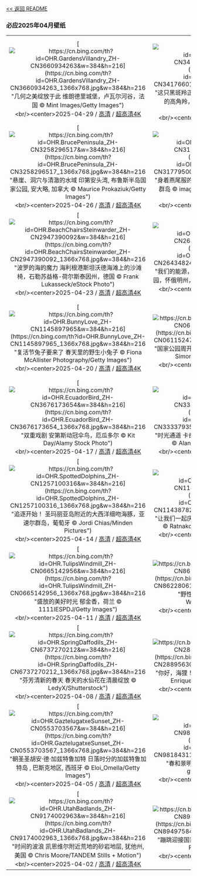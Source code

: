 [<< 返回 README](../../README.md)
### 必应2025年04月壁纸
||||
|:---:|:---:|:---:|
|[![https://cn.bing.com/th?id=OHR.GardensVillandry_ZH-CN3660934263&w=384&h=216](https://cn.bing.com/th?id=OHR.GardensVillandry_ZH-CN3660934263_1366x768.jpg&w=384&h=216 "几何之美绽放于此&#10;维朗德里城堡，卢瓦尔河谷，法国&#10;© Mint Images/Getty Images")](https://cn.bing.com/search?q=%e6%b3%95%e5%9b%bd%e7%bb%b4%e6%9c%97%e5%be%b7%e9%87%8c%e5%9f%8e%e5%a0%a1&form=hpcapt&mkt=zh-cn&filters=HpDate:"20250428_1600")<br/><center>2025-04-29 / [高清](https://cn.bing.com/th?id=OHR.GardensVillandry_ZH-CN3660934263_1920x1200.jpg&w=1920&h=1200) / [超高清4K](https://cn.bing.com/th?id=OHR.GardensVillandry_ZH-CN3660934263_UHD.jpg&w=3840&h=2160)<center/>|[![https://cn.bing.com/th?id=OHR.OrangeImpala_ZH-CN3417660107&w=384&h=216](https://cn.bing.com/th?id=OHR.OrangeImpala_ZH-CN3417660107_1366x768.jpg&w=384&h=216 "这只黑斑羚正在何处漫游？&#10;莫雷米野生动物保护区的高角羚，博茨瓦纳&#10;© Paul Souders/Getty Images")](https://cn.bing.com/search?q=%e9%ab%98%e8%a7%92%e7%be%9a&form=hpcapt&mkt=zh-cn&filters=HpDate:"20250427_1600")<br/><center>2025-04-28 / [高清](https://cn.bing.com/th?id=OHR.OrangeImpala_ZH-CN3417660107_1920x1200.jpg&w=1920&h=1200) / [超高清4K](https://cn.bing.com/th?id=OHR.OrangeImpala_ZH-CN3417660107_UHD.jpg&w=3840&h=2160)<center/>|[![https://cn.bing.com/th?id=OHR.RedwoodGrove_ZH-CN3339576686&w=384&h=216](https://cn.bing.com/th?id=OHR.RedwoodGrove_ZH-CN3339576686_1366x768.jpg&w=384&h=216 "就在这里驻足吧&#10;红木国家公园和州立公园, 加利福尼亚州, 美国&#10;© Bob Pool/Getty Images")](https://cn.bing.com/search?q=%e7%ba%a2%e6%9c%a8%e5%9b%bd%e5%ae%b6%e5%85%ac%e5%9b%ad%e5%92%8c%e5%b7%9e%e7%ab%8b%e5%85%ac%e5%9b%ad&form=hpcapt&mkt=zh-cn&filters=HpDate:"20250426_1600")<br/><center>2025-04-27 / [高清](https://cn.bing.com/th?id=OHR.RedwoodGrove_ZH-CN3339576686_1920x1200.jpg&w=1920&h=1200) / [超高清4K](https://cn.bing.com/th?id=OHR.RedwoodGrove_ZH-CN3339576686_UHD.jpg&w=3840&h=2160)<center/>|
|[![https://cn.bing.com/th?id=OHR.BrucePeninsula_ZH-CN3258296517&w=384&h=216](https://cn.bing.com/th?id=OHR.BrucePeninsula_ZH-CN3258296517_1366x768.jpg&w=384&h=216 "悬崖、洞穴与清澈的水域&#10;印第安头湾, 布鲁斯半岛国家公园, 安大略, 加拿大&#10;© Maurice Prokaziuk/Getty Images")](https://cn.bing.com/search?q=%e5%b8%83%e9%b2%81%e6%96%af%e5%8d%8a%e5%b2%9b%e5%9b%bd%e5%ae%b6%e5%85%ac%e5%9b%ad&form=hpcapt&mkt=zh-cn&filters=HpDate:"20250425_1600")<br/><center>2025-04-26 / [高清](https://cn.bing.com/th?id=OHR.BrucePeninsula_ZH-CN3258296517_1920x1200.jpg&w=1920&h=1200) / [超高清4K](https://cn.bing.com/th?id=OHR.BrucePeninsula_ZH-CN3258296517_UHD.jpg&w=3840&h=2160)<center/>|[![https://cn.bing.com/th?id=OHR.MagellanicPenguin_ZH-CN3177950090&w=384&h=216](https://cn.bing.com/th?id=OHR.MagellanicPenguin_ZH-CN3177950090_1366x768.jpg&w=384&h=216 "身着燕尾服的水手们&#10;麦哲伦企鹅, 志愿者角, 福克兰群岛&#10;© imageBROKER/Matthias Graben/Getty Images")](https://cn.bing.com/search?q=%e4%bc%81%e9%b9%85&form=hpcapt&mkt=zh-cn&filters=HpDate:"20250424_1600")<br/><center>2025-04-25 / [高清](https://cn.bing.com/th?id=OHR.MagellanicPenguin_ZH-CN3177950090_1920x1200.jpg&w=1920&h=1200) / [超高清4K](https://cn.bing.com/th?id=OHR.MagellanicPenguin_ZH-CN3177950090_UHD.jpg&w=3840&h=2160)<center/>|[![https://cn.bing.com/th?id=OHR.KenaiSpires_ZH-CN3045699778&w=384&h=216](https://cn.bing.com/th?id=OHR.KenaiSpires_ZH-CN3045699778_1366x768.jpg&w=384&h=216 "崎岖山峰与野性水域&#10;阿拉斯加基奈峡湾国家公园尖顶湾, 阿拉斯加州苏厄德, 美国&#10;© Wander Photography/Getty Images")](https://cn.bing.com/search?q=%e9%98%bf%e6%8b%89%e6%96%af%e5%8a%a0%e5%9f%ba%e5%a5%88%e5%b3%a1%e6%b9%be%e5%9b%bd%e5%ae%b6%e5%85%ac%e5%9b%ad&form=hpcapt&mkt=zh-cn&filters=HpDate:"20250423_1600")<br/><center>2025-04-24 / [高清](https://cn.bing.com/th?id=OHR.KenaiSpires_ZH-CN3045699778_1920x1200.jpg&w=1920&h=1200) / [超高清4K](https://cn.bing.com/th?id=OHR.KenaiSpires_ZH-CN3045699778_UHD.jpg&w=3840&h=2160)<center/>|
|[![https://cn.bing.com/th?id=OHR.BeachChairsSteinwarder_ZH-CN2947390092&w=384&h=216](https://cn.bing.com/th?id=OHR.BeachChairsSteinwarder_ZH-CN2947390092_1366x768.jpg&w=384&h=216 "波罗的海的魔力&#10;海利根港斯坦沃德海滩上的沙滩椅，石勒苏益格-荷尔斯泰因州，德国&#10;© Frank Lukasseck/eStock Photo")](https://cn.bing.com/search?q=%e6%b5%b7%e5%88%a9%e6%a0%b9%e6%b8%af%e6%96%af&form=hpcapt&mkt=zh-cn&filters=HpDate:"20250422_1600")<br/><center>2025-04-23 / [高清](https://cn.bing.com/th?id=OHR.BeachChairsSteinwarder_ZH-CN2947390092_1920x1200.jpg&w=1920&h=1200) / [超高清4K](https://cn.bing.com/th?id=OHR.BeachChairsSteinwarder_ZH-CN2947390092_UHD.jpg&w=3840&h=2160)<center/>|[![https://cn.bing.com/th?id=OHR.YellowstoneSpring_ZH-CN2643482467&w=384&h=216](https://cn.bing.com/th?id=OHR.YellowstoneSpring_ZH-CN2643482467_1366x768.jpg&w=384&h=216 "我们的能源，我们的星球&#10;大棱镜彩泉，黄石国家公园，怀俄明州，美国&#10;© Ajith Kumar/Getty Images")](https://cn.bing.com/search?q=%e4%b8%96%e7%95%8c%e5%9c%b0%e7%90%83%e6%97%a5&form=hpcapt&mkt=zh-cn&filters=HpDate:"20250421_1600")<br/><center>2025-04-22 / [高清](https://cn.bing.com/th?id=OHR.YellowstoneSpring_ZH-CN2643482467_1920x1200.jpg&w=1920&h=1200) / [超高清4K](https://cn.bing.com/th?id=OHR.YellowstoneSpring_ZH-CN2643482467_UHD.jpg&w=3840&h=2160)<center/>|[![https://cn.bing.com/th?id=OHR.JoshuaStars_ZH-CN1375098210&w=384&h=216](https://cn.bing.com/th?id=OHR.JoshuaStars_ZH-CN1375098210_1366x768.jpg&w=384&h=216 "银河的魔力之下&#10;银河下的约书亚树，加利福尼亚州，美国&#10;© Chao Zhang/Getty Images")](https://cn.bing.com/search?q=%e7%ba%a6%e4%b9%a6%e4%ba%9a%e6%a0%91&form=hpcapt&mkt=zh-cn&filters=HpDate:"20250420_1600")<br/><center>2025-04-21 / [高清](https://cn.bing.com/th?id=OHR.JoshuaStars_ZH-CN1375098210_1920x1200.jpg&w=1920&h=1200) / [超高清4K](https://cn.bing.com/th?id=OHR.JoshuaStars_ZH-CN1375098210_UHD.jpg&w=3840&h=2160)<center/>|
|[![https://cn.bing.com/th?id=OHR.BunnyLove_ZH-CN1145897965&w=384&h=216](https://cn.bing.com/th?id=OHR.BunnyLove_ZH-CN1145897965_1366x768.jpg&w=384&h=216 "复活节兔子要来了&#10;春天里的野生小兔子&#10;© Fiona McAllister Photography/Getty Images")](https://cn.bing.com/search?q=%e5%a4%8d%e6%b4%bb%e8%8a%82%e5%85%94%e5%ad%90&form=hpcapt&mkt=zh-cn&filters=HpDate:"20250419_1600")<br/><center>2025-04-20 / [高清](https://cn.bing.com/th?id=OHR.BunnyLove_ZH-CN1145897965_1920x1200.jpg&w=1920&h=1200) / [超高清4K](https://cn.bing.com/th?id=OHR.BunnyLove_ZH-CN1145897965_UHD.jpg&w=3840&h=2160)<center/>|[![https://cn.bing.com/th?id=OHR.ZionValley_ZH-CN0611524754&w=384&h=216](https://cn.bing.com/th?id=OHR.ZionValley_ZH-CN0611524754_1366x768.jpg&w=384&h=216 "国家公园周开始了&#10;锡安国家公园，犹他州，美国&#10;© Simon Dannhauer/Getty Images")](https://cn.bing.com/search?q=%e9%94%a1%e5%ae%89%e5%9b%bd%e5%ae%b6%e5%85%ac%e5%9b%ad&form=hpcapt&mkt=zh-cn&filters=HpDate:"20250418_1600")<br/><center>2025-04-19 / [高清](https://cn.bing.com/th?id=OHR.ZionValley_ZH-CN0611524754_1920x1200.jpg&w=1920&h=1200) / [超高清4K](https://cn.bing.com/th?id=OHR.ZionValley_ZH-CN0611524754_UHD.jpg&w=3840&h=2160)<center/>|[![https://cn.bing.com/th?id=OHR.GoremeTurkey_ZH-CN0255739302&w=384&h=216](https://cn.bing.com/th?id=OHR.GoremeTurkey_ZH-CN0255739302_1366x768.jpg&w=384&h=216 "纪念历史&#10;卡帕多西亚格雷梅国家公园上空的热气球，土耳其&#10;© Anton Petrus/Getty Images")](https://cn.bing.com/search?q=%e5%9b%bd%e9%99%85%e5%8f%a4%e8%bf%b9%e9%81%97%e5%9d%80%e6%97%a5&form=hpcapt&mkt=zh-cn&filters=HpDate:"20250417_1600")<br/><center>2025-04-18 / [高清](https://cn.bing.com/th?id=OHR.GoremeTurkey_ZH-CN0255739302_1920x1200.jpg&w=1920&h=1200) / [超高清4K](https://cn.bing.com/th?id=OHR.GoremeTurkey_ZH-CN0255739302_UHD.jpg&w=3840&h=2160)<center/>|
|[![https://cn.bing.com/th?id=OHR.EcuadorBird_ZH-CN3676173654&w=384&h=216](https://cn.bing.com/th?id=OHR.EcuadorBird_ZH-CN3676173654_1366x768.jpg&w=384&h=216 "双重戏剧&#10;安第斯动冠伞鸟，厄瓜多尔&#10;© Kit Day/Alamy Stock Photo")](https://cn.bing.com/search?q=%e5%ae%89%e7%ac%ac%e6%96%af%e5%8a%a8%e5%86%a0%e4%bc%9e%e9%b8%9f&form=hpcapt&mkt=zh-cn&filters=HpDate:"20250416_1600")<br/><center>2025-04-17 / [高清](https://cn.bing.com/th?id=OHR.EcuadorBird_ZH-CN3676173654_1920x1200.jpg&w=1920&h=1200) / [超高清4K](https://cn.bing.com/th?id=OHR.EcuadorBird_ZH-CN3676173654_UHD.jpg&w=3840&h=2160)<center/>|[![https://cn.bing.com/th?id=OHR.KachinaBridge_ZH-CN3333793502&w=384&h=216](https://cn.bing.com/th?id=OHR.KachinaBridge_ZH-CN3333793502_1366x768.jpg&w=384&h=216 "时光通道&#10;卡奇纳桥，天然桥国家区，犹他州，美国&#10;© Alan Majchrowicz/Getty Images")](https://cn.bing.com/search?q=%e5%a4%a9%e7%84%b6%e6%a1%a5%e5%9b%bd%e5%ae%b6%e5%8c%ba&form=hpcapt&mkt=zh-cn&filters=HpDate:"20250415_1600")<br/><center>2025-04-16 / [高清](https://cn.bing.com/th?id=OHR.KachinaBridge_ZH-CN3333793502_1920x1200.jpg&w=1920&h=1200) / [超高清4K](https://cn.bing.com/th?id=OHR.KachinaBridge_ZH-CN3333793502_UHD.jpg&w=3840&h=2160)<center/>|[![https://cn.bing.com/th?id=OHR.CerezoEnFlor_ZH-CN2951543796&w=384&h=216](https://cn.bing.com/th?id=OHR.CerezoEnFlor_ZH-CN2951543796_1366x768.jpg&w=384&h=216 "梦幻城堡！&#10;卡拉奥拉城堡，格拉纳达，西班牙&#10;© Ugo Mellone/eStock Photo")](https://cn.bing.com/search?q=%e6%a0%bc%e6%8b%89%e7%ba%b3%e8%be%be&form=hpcapt&mkt=zh-cn&filters=HpDate:"20250414_1600")<br/><center>2025-04-15 / [高清](https://cn.bing.com/th?id=OHR.CerezoEnFlor_ZH-CN2951543796_1920x1200.jpg&w=1920&h=1200) / [超高清4K](https://cn.bing.com/th?id=OHR.CerezoEnFlor_ZH-CN2951543796_UHD.jpg&w=3840&h=2160)<center/>|
|[![https://cn.bing.com/th?id=OHR.SpottedDolphins_ZH-CN1257100316&w=384&h=216](https://cn.bing.com/th?id=OHR.SpottedDolphins_ZH-CN1257100316_1366x768.jpg&w=384&h=216 "追逐开始！&#10;圣玛丽亚岛附近的大西洋细吻海豚，亚速尔群岛，葡萄牙&#10;© Jordi Chias/Minden Pictures")](https://cn.bing.com/search?q=%e5%a4%a7%e8%a5%bf%e6%b4%8b%e7%bb%86%e5%90%bb%e6%b5%b7%e8%b1%9a&form=hpcapt&mkt=zh-cn&filters=HpDate:"20250413_1600")<br/><center>2025-04-14 / [高清](https://cn.bing.com/th?id=OHR.SpottedDolphins_ZH-CN1257100316_1920x1200.jpg&w=1920&h=1200) / [超高清4K](https://cn.bing.com/th?id=OHR.SpottedDolphins_ZH-CN1257100316_UHD.jpg&w=3840&h=2160)<center/>|[![https://cn.bing.com/th?id=OHR.ThailandPagodas_ZH-CN1143878296&w=384&h=216](https://cn.bing.com/th?id=OHR.ThailandPagodas_ZH-CN1143878296_1366x768.jpg&w=384&h=216 "让我们一起庆祝宋干节！&#10;班克鲁特的唐赛寺，泰国&#10;© Ratnakorn Piyasirisorost/Getty Images")](https://cn.bing.com/search?q=%e6%b3%bc%e6%b0%b4%e8%8a%82&form=hpcapt&mkt=zh-cn&filters=HpDate:"20250412_1600")<br/><center>2025-04-13 / [高清](https://cn.bing.com/th?id=OHR.ThailandPagodas_ZH-CN1143878296_1920x1200.jpg&w=1920&h=1200) / [超高清4K](https://cn.bing.com/th?id=OHR.ThailandPagodas_ZH-CN1143878296_UHD.jpg&w=3840&h=2160)<center/>|[![https://cn.bing.com/th?id=OHR.SpaceFlight_ZH-CN0927394503&w=384&h=216](https://cn.bing.com/th?id=OHR.SpaceFlight_ZH-CN0927394503_1366x768.jpg&w=384&h=216 "改变世界的108分钟&#10;从国际空间站穹顶俯瞰南太平洋&#10;© NASA")](https://cn.bing.com/search?q=%e5%9b%bd%e9%99%85%e8%bd%bd%e4%ba%ba%e8%88%aa%e5%a4%a9%e6%97%a5&form=hpcapt&mkt=zh-cn&filters=HpDate:"20250411_1600")<br/><center>2025-04-12 / [高清](https://cn.bing.com/th?id=OHR.SpaceFlight_ZH-CN0927394503_1920x1200.jpg&w=1920&h=1200) / [超高清4K](https://cn.bing.com/th?id=OHR.SpaceFlight_ZH-CN0927394503_UHD.jpg&w=3840&h=2160)<center/>|
|[![https://cn.bing.com/th?id=OHR.TulipsWindmill_ZH-CN0665142956&w=384&h=216](https://cn.bing.com/th?id=OHR.TulipsWindmill_ZH-CN0665142956_1366x768.jpg&w=384&h=216 "盛放的美好时光&#10;郁金香，荷兰&#10;© 1111IESPDJ/Getty Images")](https://cn.bing.com/search?q=%e9%83%81%e9%87%91%e9%a6%99&form=hpcapt&mkt=zh-cn&filters=HpDate:"20250410_1600")<br/><center>2025-04-11 / [高清](https://cn.bing.com/th?id=OHR.TulipsWindmill_ZH-CN0665142956_1920x1200.jpg&w=1920&h=1200) / [超高清4K](https://cn.bing.com/th?id=OHR.TulipsWindmill_ZH-CN0665142956_UHD.jpg&w=3840&h=2160)<center/>|[![https://cn.bing.com/th?id=OHR.LittleFoxes_ZH-CN8622806156&w=384&h=216](https://cn.bing.com/th?id=OHR.LittleFoxes_ZH-CN8622806156_1366x768.jpg&w=384&h=216 "野性本能&#10;靠近巢穴的红狐幼崽&#10;© WildMedia/Shutterstock")](https://cn.bing.com/search?q=%e7%ba%a2%e7%8b%90%e5%b9%bc%e5%b4%bd&form=hpcapt&mkt=zh-cn&filters=HpDate:"20250409_1600")<br/><center>2025-04-10 / [高清](https://cn.bing.com/th?id=OHR.LittleFoxes_ZH-CN8622806156_1920x1200.jpg&w=1920&h=1200) / [超高清4K](https://cn.bing.com/th?id=OHR.LittleFoxes_ZH-CN8622806156_UHD.jpg&w=3840&h=2160)<center/>|[![https://cn.bing.com/th?id=OHR.BlueNaxos_ZH-CN7863097040&w=384&h=216](https://cn.bing.com/th?id=OHR.BlueNaxos_ZH-CN7863097040_1366x768.jpg&w=384&h=216 "在繁星闪耀之前&#10;纳克索斯岛的蓝色时刻，基克拉泽斯群岛，希腊&#10;© Sizun Eye/Getty Images")](https://cn.bing.com/search?q=%e5%b8%8c%e8%85%8a%e7%ba%b3%e5%85%8b%e7%b4%a2%e6%96%af%e5%b2%9b&form=hpcapt&mkt=zh-cn&filters=HpDate:"20250408_1600")<br/><center>2025-04-09 / [高清](https://cn.bing.com/th?id=OHR.BlueNaxos_ZH-CN7863097040_1920x1200.jpg&w=1920&h=1200) / [超高清4K](https://cn.bing.com/th?id=OHR.BlueNaxos_ZH-CN7863097040_UHD.jpg&w=3840&h=2160)<center/>|
|[![https://cn.bing.com/th?id=OHR.SpringDaffodils_ZH-CN6737270212&w=384&h=216](https://cn.bing.com/th?id=OHR.SpringDaffodils_ZH-CN6737270212_1366x768.jpg&w=384&h=216 "芬芳清新的春天&#10;春天的水仙花在清晨绽放&#10;© LedyX/Shutterstock")](https://cn.bing.com/search?q=%e6%b0%b4%e4%bb%99%e8%8a%b1&form=hpcapt&mkt=zh-cn&filters=HpDate:"20250407_1600")<br/><center>2025-04-08 / [高清](https://cn.bing.com/th?id=OHR.SpringDaffodils_ZH-CN6737270212_1920x1200.jpg&w=1920&h=1200) / [超高清4K](https://cn.bing.com/th?id=OHR.SpringDaffodils_ZH-CN6737270212_UHD.jpg&w=3840&h=2160)<center/>|[![https://cn.bing.com/th?id=OHR.BeaverDay_ZH-CN2889563041&w=384&h=216](https://cn.bing.com/th?id=OHR.BeaverDay_ZH-CN2889563041_1366x768.jpg&w=384&h=216 "你好，海狸！&#10;美洲海狸, Moran, 怀俄明州, 美国&#10;© Enrique Aguirre Aves/Getty Images")](https://cn.bing.com/search?q=%e5%9b%bd%e9%99%85%e6%b5%b7%e7%8b%b8%e6%97%a5&form=hpcapt&mkt=zh-cn&filters=HpDate:"20250406_1600")<br/><center>2025-04-07 / [高清](https://cn.bing.com/th?id=OHR.BeaverDay_ZH-CN2889563041_1920x1200.jpg&w=1920&h=1200) / [超高清4K](https://cn.bing.com/th?id=OHR.BeaverDay_ZH-CN2889563041_UHD.jpg&w=3840&h=2160)<center/>|[![https://cn.bing.com/th?id=OHR.ShardLondon2025_ZH-CN0722863055&w=384&h=216](https://cn.bing.com/th?id=OHR.ShardLondon2025_ZH-CN0722863055_1366x768.jpg&w=384&h=216 "伦敦最尖锐的地标&#10;碎片大厦，伦敦&#10;© Dennis Fischer Photography/Moment/Getty Images")](https://cn.bing.com/search?q=%e7%a2%8e%e7%89%87%e5%a4%a7%e5%8e%a6&form=hpcapt&mkt=zh-cn&filters=HpDate:"20250405_1600")<br/><center>2025-04-06 / [高清](https://cn.bing.com/th?id=OHR.ShardLondon2025_ZH-CN0722863055_1920x1200.jpg&w=1920&h=1200) / [超高清4K](https://cn.bing.com/th?id=OHR.ShardLondon2025_ZH-CN0722863055_UHD.jpg&w=3840&h=2160)<center/>|
|[![https://cn.bing.com/th?id=OHR.GaztelugatxeSunset_ZH-CN0553703567&w=384&h=216](https://cn.bing.com/th?id=OHR.GaztelugatxeSunset_ZH-CN0553703567_1366x768.jpg&w=384&h=216 "朝圣圣胡安·德·加兹特鲁加特&#10;日落时分的加兹特鲁加特岛 , 巴斯克地区, 西班牙&#10;© Eloi_Omella/Getty Images")](https://cn.bing.com/search?q=%e5%8a%a0%e5%85%b9%e7%89%b9%e9%b2%81%e5%8a%a0%e7%89%b9&form=hpcapt&mkt=zh-cn&filters=HpDate:"20250404_1600")<br/><center>2025-04-05 / [高清](https://cn.bing.com/th?id=OHR.GaztelugatxeSunset_ZH-CN0553703567_1920x1200.jpg&w=1920&h=1200) / [超高清4K](https://cn.bing.com/th?id=OHR.GaztelugatxeSunset_ZH-CN0553703567_UHD.jpg&w=3840&h=2160)<center/>|[![https://cn.bing.com/th?id=OHR.QingMingY25_ZH-CN9818431198&w=384&h=216](https://cn.bing.com/th?id=OHR.QingMingY25_ZH-CN9818431198_1366x768.jpg&w=384&h=216 "春和景明&#10;苏州古镇风景，江苏省，中国&#10;© gyn9038/Getty Images")](https://cn.bing.com/search?q=%e6%b8%85%e6%98%8e%e8%8a%82&form=hpcapt&mkt=zh-cn&filters=HpDate:"20250403_1600")<br/><center>2025-04-04 / [高清](https://cn.bing.com/th?id=OHR.QingMingY25_ZH-CN9818431198_1920x1200.jpg&w=1920&h=1200) / [超高清4K](https://cn.bing.com/th?id=OHR.QingMingY25_ZH-CN9818431198_UHD.jpg&w=3840&h=2160)<center/>|[![https://cn.bing.com/th?id=OHR.SaguaroRainbow_ZH-CN0139056375&w=384&h=216](https://cn.bing.com/th?id=OHR.SaguaroRainbow_ZH-CN0139056375_1366x768.jpg&w=384&h=216 "天空无极限&#10;沃森峰上空的彩虹, 巨人柱国家公园, 亚利桑那州, 美国&#10;© Frank Staub/Getty Images")](https://cn.bing.com/search?q=%e5%bd%a9%e8%99%b9&form=hpcapt&mkt=zh-cn&filters=HpDate:"20250402_1600")<br/><center>2025-04-03 / [高清](https://cn.bing.com/th?id=OHR.SaguaroRainbow_ZH-CN0139056375_1920x1200.jpg&w=1920&h=1200) / [超高清4K](https://cn.bing.com/th?id=OHR.SaguaroRainbow_ZH-CN0139056375_UHD.jpg&w=3840&h=2160)<center/>|
|[![https://cn.bing.com/th?id=OHR.UtahBadlands_ZH-CN9174002963&w=384&h=216](https://cn.bing.com/th?id=OHR.UtahBadlands_ZH-CN9174002963_1366x768.jpg&w=384&h=216 "时间的波浪&#10;凯恩维尔附近荒地的砂岩地层, 犹他州, 美国&#10;© Chris Moore/TANDEM Stills + Motion")](https://cn.bing.com/search?q=%e7%8a%b9%e4%bb%96%e5%b7%9e%e5%87%af%e6%81%a9%e7%bb%b4%e5%b0%94&form=hpcapt&mkt=zh-cn&filters=HpDate:"20250401_1600")<br/><center>2025-04-02 / [高清](https://cn.bing.com/th?id=OHR.UtahBadlands_ZH-CN9174002963_1920x1200.jpg&w=1920&h=1200) / [超高清4K](https://cn.bing.com/th?id=OHR.UtahBadlands_ZH-CN9174002963_UHD.jpg&w=3840&h=2160)<center/>|[![https://cn.bing.com/th?id=OHR.TicanFrog_ZH-CN8949758487&w=384&h=216](https://cn.bing.com/th?id=OHR.TicanFrog_ZH-CN8949758487_1366x768.jpg&w=384&h=216 "蹦跳迎接国家青蛙月&#10;树蛙, 哥斯达黎加&#10;© Ondrej Prosicky/Shutterstock")](https://cn.bing.com/search?q=%e8%bf%90%e6%b2%b3%e5%8c%ba%e6%a0%91%e8%9b%99&form=hpcapt&mkt=zh-cn&filters=HpDate:"20250331_1600")<br/><center>2025-04-01 / [高清](https://cn.bing.com/th?id=OHR.TicanFrog_ZH-CN8949758487_1920x1200.jpg&w=1920&h=1200) / [超高清4K](https://cn.bing.com/th?id=OHR.TicanFrog_ZH-CN8949758487_UHD.jpg&w=3840&h=2160)<center/>